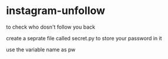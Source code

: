 # instagram-unfollow
to check who dosn't follow you back


create a seprate file called secret.py to store your password in it



use the variable name as pw
